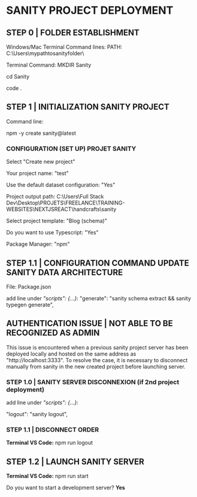 # SANITY PROJECT DEPLOYMENT

## STEP 0 | FOLDER ESTABLISHMENT
Windows/Mac Terminal Command lines: 
PATH: C:\Users\mypathtosanityfolder\

Terminal Command: MKDIR Sanity

cd Sanity 

code . 


## STEP 1 | INITIALIZATION SANITY PROJECT
Command line: 

npm -y create sanity@latest

### CONFIGURATION (SET UP) PROJET SANITY
Select "Create new project"

Your project name: "test"

Use the default dataset configuration: "Yes"

Project output path: C:\Users\Full Stack Dev\Desktop\PROJETS\FREELANCE\TRAINING-WEBSITES\NEXTJSREACT\handcrafts\sanity

Select project template: "Blog (schema)"

Do you want to use Typescript: "Yes"

Package Manager: "npm"

## STEP 1.1 | CONFIGURATION COMMAND UPDATE SANITY DATA ARCHITECTURE
File: Package.json

add line under *"scripts": {...}*: 
"generate": "sanity schema extract && sanity typegen generate",

## AUTHENTICATION ISSUE | NOT ABLE TO BE RECOGNIZED AS ADMIN
This issue is encountered when a previous sanity project server has been deployed locally and hosted on the same address as "http://localhost:3333". To resolve the case, it is necessary to disconnect manually from sanity in the new created project before launching server. 

### STEP 1.0 | SANITY SERVER DISCONNEXION (if 2nd project deployment)
add line under *"scripts": {...}*:

"logout": "sanity logout",

### STEP 1.1 | DISCONNECT ORDER
**Terminal VS Code:** npm run logout

## STEP 1.2 | LAUNCH SANITY SERVER
**Terminal VS Code:** npm run start

Do you want to start a development server? **Yes**
